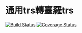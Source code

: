 # 通用trs轉臺羅trs
[![Build Status](https://travis-ci.org/twgo/thong-iong-trs2tai-lo-trs.svg?branch=master)](https://travis-ci.org/twgo/thong-iong-trs2tai-lo-trs)
[![Coverage Status](https://coveralls.io/repos/github/twgo/thong-iong-trs2tai-lo-trs/badge.svg?branch=master)](https://coveralls.io/github/twgo/thong-iong-trs2tai-lo-trs?branch=master)

